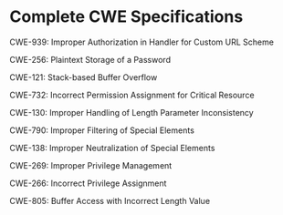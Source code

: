 

# Complete CWE Specifications

CWE-939: Improper Authorization in Handler for Custom URL Scheme

CWE-256: Plaintext Storage of a Password

CWE-121: Stack-based Buffer Overflow

CWE-732: Incorrect Permission Assignment for Critical Resource

CWE-130: Improper Handling of Length Parameter Inconsistency

CWE-790: Improper Filtering of Special Elements

CWE-138: Improper Neutralization of Special Elements

CWE-269: Improper Privilege Management

CWE-266: Incorrect Privilege Assignment

CWE-805: Buffer Access with Incorrect Length Value